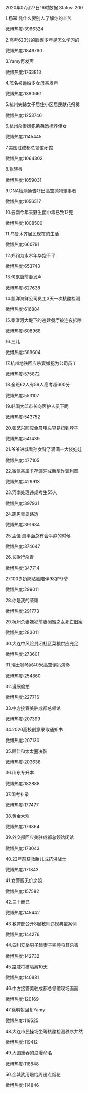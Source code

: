 2020年07月27日16时数据
Status: 200

1.杨幂 凭什么要别人了解你的辛苦

微博热度:3966324

2.高考623分的脑瘫少年是怎么学习的

微博热度:1849760

3.Yamy再发声

微博热度:1763813

4.茂名被逼婚少女母亲发声

微博热度:1390661

5.杭州失踪女子居住小区居民献花祭奠

微博热度:1253746

6.杭州杀妻嫌犯弟弟愿抚养侄女

微博热度:1145445

7.美国驻成都总领馆闭馆

微博热度:1064302

8.张晓唇

微博热度:1059031

9.DNA检测通告吓出高空抛物肇事者

微博热度:1056517

10.云南今年来野生菌中毒已致12死

微博热度:1008500

11.乌鲁木齐居民现在的生活

微博热度:660791

12.郑钧为水木年华抱不平

微博热度:653743

13.何猷启前妻发声

微博热度:627638

14.凯洋海鲜公司员工3天一次核酸检测

微博热度:616884

15.秦淮河大堤下的违建餐厅被连夜拆除

微博热度:608968

16.三儿

微博热度:588604

17.杭州地铁回应杀妻嫌犯为公司员工

微博热度:575872

18.全班62人有59人高考超600分

微博热度:553107

19.韩国大邱市长向医护人员下跪

微博热度:543752

20.张艺兴回应金晨甩头容易扭到脖子

微博热度:541439

21.爷爷进城看孙女背了满满一大袋娃娃

微博热度:477105

22.微信亲属卡存漏洞成新型诈骗利器

微博热度:429913

23.河南处理违规考生55人

微博热度:397931

24.跑男青岛路透

微博热度:391684

25.孟佳 海平面总有会平静的时候

微博热度:374647

26.长歌行杀青

微博热度:347714

27.100岁奶奶贴脸陪伴98岁爷爷

微博热度:299011

28.你是我的荣耀

微博热度:291773

29.杭州杀妻嫌犯前妻闺蜜之女死亡旧案

微博热度:283011

30.大连中风险封闭社区菜粮供应充足

微博热度:273601

31.瑞士钢琴家40米高空倒吊演奏

微博热度:254860

32.漫展偷拍

微博热度:227716

33.中方接管美驻成都总领馆

微博热度:207399

34.2020高校创意录取通知书

微博热度:207130

35.顾佳和太太圈决裂

微博热度:203638

36.山东专升本

微博热度:182888

37.国考补录

微博热度:177477

38.黄金大涨

微博热度:176864

39.外交部回应美驻成都总领馆闭馆

微博热度:173043

40.22年前获救胎儿成抗洪战士

微博热度:171843

41.女警版无价之姐

微博热度:157582

42.三十而已

微博热度:145442

43.教育部公开8起教师违规典型案例

微博热度:144276

44.四川安岳男子趁妻子熟睡将其杀害

微博热度:142732

45.路威将被隔离10天

微博热度:140881

46.中方接管美驻成都总领馆现场画面

微博热度:120169

47.徐明朝回复Yamy

微博热度:119525

48.大连市民操场坐等核酸检测秩序井然

微博热度:119412

49.大国重器的浪漫命名

微博热度:118848

50.金城武用烟给周迅点烟花

微博热度:114846

